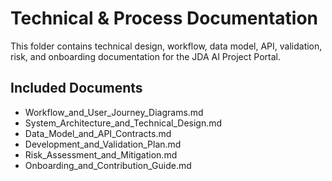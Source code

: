 # Technical & Process Documentation

This folder contains technical design, workflow, data model, API, validation, risk, and onboarding documentation for the JDA AI Project Portal.

## Included Documents
- Workflow_and_User_Journey_Diagrams.md
- System_Architecture_and_Technical_Design.md
- Data_Model_and_API_Contracts.md
- Development_and_Validation_Plan.md
- Risk_Assessment_and_Mitigation.md
- Onboarding_and_Contribution_Guide.md 